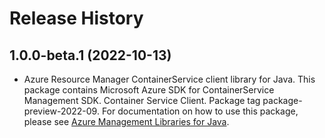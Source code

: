 # Release History

## 1.0.0-beta.1 (2022-10-13)

- Azure Resource Manager ContainerService client library for Java. This package contains Microsoft Azure SDK for ContainerService Management SDK. Container Service Client. Package tag package-preview-2022-09. For documentation on how to use this package, please see [Azure Management Libraries for Java](https://aka.ms/azsdk/java/mgmt).
